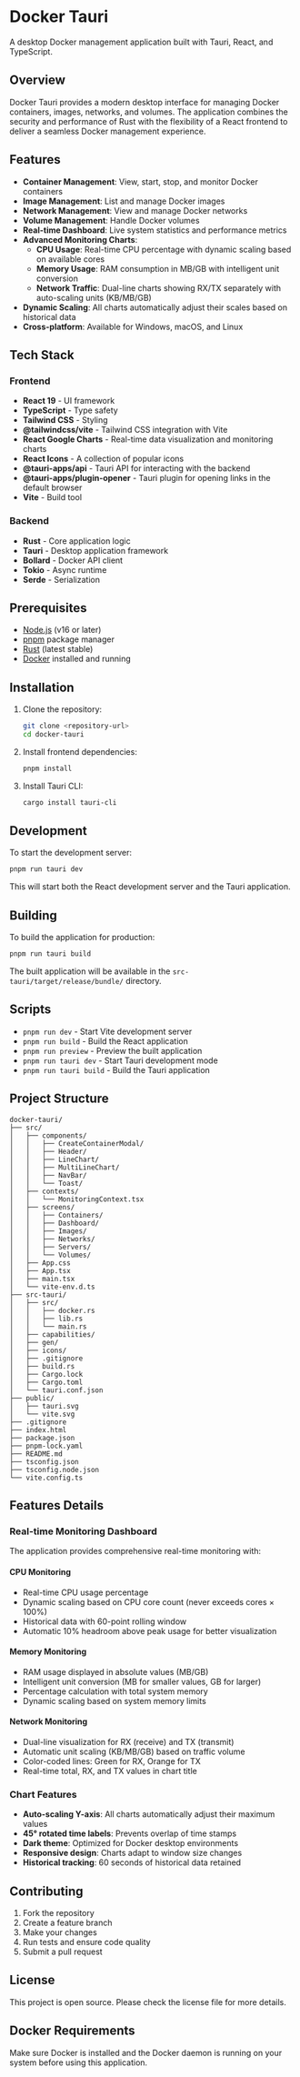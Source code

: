 # Docker Tauri

A desktop Docker management application built with Tauri, React, and TypeScript.

## Overview

Docker Tauri provides a modern desktop interface for managing Docker containers, images, networks, and volumes. The application combines the security and performance of Rust with the flexibility of a React frontend to deliver a seamless Docker management experience.

## Features

- **Container Management**: View, start, stop, and monitor Docker containers
- **Image Management**: List and manage Docker images
- **Network Management**: View and manage Docker networks
- **Volume Management**: Handle Docker volumes
- **Real-time Dashboard**: Live system statistics and performance metrics
- **Advanced Monitoring Charts**:
  - **CPU Usage**: Real-time CPU percentage with dynamic scaling based on available cores
  - **Memory Usage**: RAM consumption in MB/GB with intelligent unit conversion
  - **Network Traffic**: Dual-line charts showing RX/TX separately with auto-scaling units (KB/MB/GB)
- **Dynamic Scaling**: All charts automatically adjust their scales based on historical data
- **Cross-platform**: Available for Windows, macOS, and Linux

## Tech Stack

### Frontend
- **React 19** - UI framework
- **TypeScript** - Type safety
- **Tailwind CSS** - Styling
- **@tailwindcss/vite** - Tailwind CSS integration with Vite
- **React Google Charts** - Real-time data visualization and monitoring charts
- **React Icons** - A collection of popular icons
- **@tauri-apps/api** - Tauri API for interacting with the backend
- **@tauri-apps/plugin-opener** - Tauri plugin for opening links in the default browser
- **Vite** - Build tool

### Backend
- **Rust** - Core application logic
- **Tauri** - Desktop application framework
- **Bollard** - Docker API client
- **Tokio** - Async runtime
- **Serde** - Serialization

## Prerequisites

- [Node.js](https://nodejs.org/) (v16 or later)
- [pnpm](https://pnpm.io/) package manager
- [Rust](https://rustup.rs/) (latest stable)
- [Docker](https://www.docker.com/) installed and running

## Installation

1. Clone the repository:
   ```bash
   git clone <repository-url>
   cd docker-tauri
   ```

2. Install frontend dependencies:
   ```bash
   pnpm install
   ```

3. Install Tauri CLI:
   ```bash
   cargo install tauri-cli
   ```

## Development

To start the development server:

```bash
pnpm run tauri dev
```

This will start both the React development server and the Tauri application.

## Building

To build the application for production:

```bash
pnpm run tauri build
```

The built application will be available in the `src-tauri/target/release/bundle/` directory.

## Scripts

- `pnpm run dev` - Start Vite development server
- `pnpm run build` - Build the React application
- `pnpm run preview` - Preview the built application
- `pnpm run tauri dev` - Start Tauri development mode
- `pnpm run tauri build` - Build the Tauri application

## Project Structure

```
docker-tauri/
├── src/
│   ├── components/
│   │   ├── CreateContainerModal/
│   │   ├── Header/
│   │   ├── LineChart/
│   │   ├── MultiLineChart/
│   │   ├── NavBar/
│   │   └── Toast/
│   ├── contexts/
│   │   └── MonitoringContext.tsx
│   ├── screens/
│   │   ├── Containers/
│   │   ├── Dashboard/
│   │   ├── Images/
│   │   ├── Networks/
│   │   ├── Servers/
│   │   └── Volumes/
│   ├── App.css
│   ├── App.tsx
│   ├── main.tsx
│   └── vite-env.d.ts
├── src-tauri/
│   ├── src/
│   │   ├── docker.rs
│   │   ├── lib.rs
│   │   └── main.rs
│   ├── capabilities/
│   ├── gen/
│   ├── icons/
│   ├── .gitignore
│   ├── build.rs
│   ├── Cargo.lock
│   ├── Cargo.toml
│   └── tauri.conf.json
├── public/
│   ├── tauri.svg
│   └── vite.svg
├── .gitignore
├── index.html
├── package.json
├── pnpm-lock.yaml
├── README.md
├── tsconfig.json
├── tsconfig.node.json
└── vite.config.ts
```

## Features Details

### Real-time Monitoring Dashboard

The application provides comprehensive real-time monitoring with:

#### CPU Monitoring
- Real-time CPU usage percentage
- Dynamic scaling based on CPU core count (never exceeds cores × 100%)
- Historical data with 60-point rolling window
- Automatic 10% headroom above peak usage for better visualization

#### Memory Monitoring
- RAM usage displayed in absolute values (MB/GB)
- Intelligent unit conversion (MB for smaller values, GB for larger)
- Percentage calculation with total system memory
- Dynamic scaling based on system memory limits

#### Network Monitoring
- Dual-line visualization for RX (receive) and TX (transmit)
- Automatic unit scaling (KB/MB/GB) based on traffic volume
- Color-coded lines: Green for RX, Orange for TX
- Real-time total, RX, and TX values in chart title

### Chart Features
- **Auto-scaling Y-axis**: All charts automatically adjust their maximum values
- **45° rotated time labels**: Prevents overlap of time stamps
- **Dark theme**: Optimized for Docker desktop environments
- **Responsive design**: Charts adapt to window size changes
- **Historical tracking**: 60 seconds of historical data retained

## Contributing

1. Fork the repository
2. Create a feature branch
3. Make your changes
4. Run tests and ensure code quality
5. Submit a pull request

## License

This project is open source. Please check the license file for more details.

## Docker Requirements

Make sure Docker is installed and the Docker daemon is running on your system before using this application.
